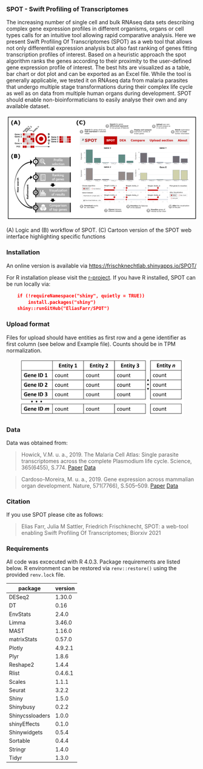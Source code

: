 
### SPOT - Swift Profiling of Transcriptomes

The increasing number of single cell and bulk RNAseq data sets describing complex gene expression profiles in different organisms, organs or cell types calls for an intuitive  tool allowing rapid comparative analysis. Here we present Swift Profiling Of Transcriptomes (SPOT) as a web tool that allows not only differential expression analysis but also fast ranking of genes fitting transcription profiles of interest. Based on a heuristic approach the spot algorithm ranks the genes according to their proximity to the user-defined gene expression profile of interest. The best hits are visualized as a table, bar chart or dot plot and can be exported as an Excel file. While the tool is generally applicable, we tested it on RNAseq data from malaria parasites that undergo multiple stage transformations during their complex life cycle as well as on data from multiple human organs during development. SPOT should enable non-bioinformaticians to easily analyse their own and any available dataset.  

![](www/Figure1.PNG "SPOT - Logic, workflow and cartoon version")

(A) Logic and (B) workflow of SPOT. (C) Cartoon version of the SPOT web interface highlighting specific functions

### Installation

An online version is available via https://frischknechtlab.shinyapps.io/SPOT/

For R installation please visit the [r-project](https://cloud.r-project.org/).
If you have R installed, SPOT can be run locally via:
```json
    if (!requireNamespace("shiny", quietly = TRUE))
        install.packages("shiny")
    shiny::runGitHub("EliasFarr/SPOT")
```
### Upload format

Files for upload should have entities as first row and a gene identifier as first column (see below and Example file). Counts should be in TPM normalization.

<p align="center" #>
    <img src="www/Figure2.PNG" height="150"> 
</p>

### Data

Data was obtained from: 

>Howick, V.M. u. a., 2019. The Malaria Cell Atlas: Single parasite transcriptomes across the complete Plasmodium life cycle. Science, 365(6455), S.774. [Paper](https://science.sciencemag.org/content/365/6455/eaaw2619) [Data](https://github.com/vhowick/MalariaCellAtlas/tree/master/Expression_Matrices/Smartseq2)

>Cardoso-Moreira, M. u. a., 2019. Gene expression across mammalian organ development. Nature, 571(7766), S.505–509. [Paper](https://www.nature.com/articles/s41586-019-1338-5) [Data](https://www.ebi.ac.uk/arrayexpress/experiments/E-MTAB-6814/)

### Citation

If you use SPOT please cite as follows:

>Elias Farr, Julia M Sattler, Friedrich Frischknecht, SPOT: a web-tool enabling Swift Profiling Of Transcriptomes; Biorxiv 2021

### Requirements

All code was excecuted with R 4.0.3. Package requirements are listed below. R environment can be restored via `renv::restore()` using the provided `renv.lock` file.

package | version
--- | ---
DESeq2	| 1.30.0
DT	| 0.16
EnvStats	| 2.4.0
Limma| 3.46.0
MAST	| 1.16.0
matrixStats	| 0.57.0
Plotly	| 4.9.2.1
Plyr	| 1.8.6
Reshape2	| 1.4.4
Rlist| 	0.4.6.1
Scales	| 1.1.1
Seurat	| 3.2.2
Shiny	| 1.5.0
Shinybusy	| 0.2.2
Shinycssloaders	| 1.0.0
shinyEffects	| 0.1.0
Shinywidgets	| 0.5.4
Sortable	| 0.4.4
Stringr	| 1.4.0
Tidyr	| 1.3.0
